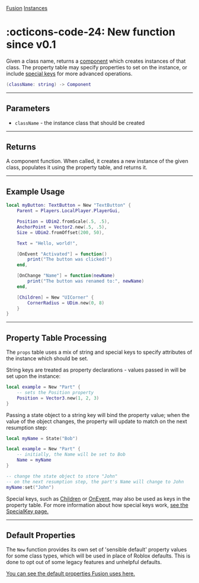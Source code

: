 <nav class="fusiondoc-api-breadcrumbs">
	<a href="../..">Fusion</a>
	<a href="..">Instances</a>
</nav>

<h1 class="fusiondoc-api-header" markdown>
	<span class="fusiondoc-api-icon" markdown>:octicons-code-24:</span>
	<span class="fusiondoc-api-name">New</span>
	<span class="fusiondoc-api-pills">
		<span class="fusiondoc-api-pill-type">function</span>
		<span class="fusiondoc-api-pill-since">since v0.1</span>
	</span>
</h1>

Given a class name, returns a [component](./component.md) which creates
instances of that class. The property table may specify properties to set on the
instance, or include [special keys](./specialkey.md) for more advanced
operations.

```Lua
(className: string) -> Component
```

-----

## Parameters

- `className` - the instance class that should be created

-----

## Returns

A component function. When called, it creates a new instance of the given class,
populates it using the property table, and returns it.

-----

## Example Usage

```Lua
local myButton: TextButton = New "TextButton" {
	Parent = Players.LocalPlayer.PlayerGui,

	Position = UDim2.fromScale(.5, .5),
	AnchorPoint = Vector2.new(.5, .5),
	Size = UDim2.fromOffset(200, 50),

	Text = "Hello, world!",

	[OnEvent "Activated"] = function()
		print("The button was clicked!")
	end,

	[OnChange "Name"] = function(newName)
		print("The button was renamed to:", newName)
	end,

	[Children] = New "UICorner" {
		CornerRadius = UDim.new(0, 8)
	}
}
```

-----

## Property Table Processing

The `props` table uses a mix of string and special keys to specify attributes of
the instance which should be set.

String keys are treated as property declarations - values passed in will be set
upon the instance:

```Lua
local example = New "Part" {
	-- sets the Position property
	Position = Vector3.new(1, 2, 3)
}
```

Passing a state object to a string key will bind the property value; when the
value of the object changes, the property will update to match on the next
resumption step:

```Lua
local myName = State("Bob")

local example = New "Part" {
	-- initially, the Name will be set to Bob
	Name = myName
}

-- change the state object to store "John"
-- on the next resumption step, the part's Name will change to John
myName:set("John")
```

Special keys, such as [Children](../children) or [OnEvent](../onevent), may also
be used as keys in the property table. For more information about how special
keys work, [see the SpecialKey page.](../../types/specialkey)

-----

## Default Properties

The `New` function provides its own set of 'sensible default' property values
for some class types, which will be used in place of Roblox defaults. This is
done to opt out of some legacy features and unhelpful defaults.

[You can see the default properties Fusion uses here.](https://github.com/Elttob/Fusion/blob/main/src/Instances/defaultProps.lua)